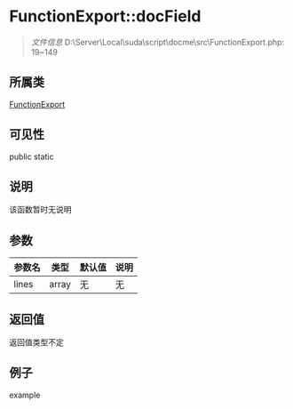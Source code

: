 # FunctionExport::docField



> *文件信息* D:\Server\Local\suda\script\docme\src\FunctionExport.php: 19~149

## 所属类 

[FunctionExport](../FunctionExport.md)

## 可见性

 public static

## 说明

该函数暂时无说明


## 参数


| 参数名 | 类型 | 默认值 | 说明 |
|--------|-----|-------|-------|
| lines |  array | 无 | 无 |



## 返回值

返回值类型不定


## 例子

example